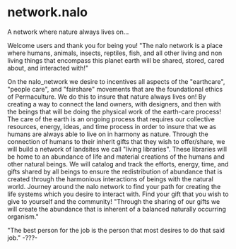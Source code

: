 # network.nalo
A network where nature always lives on... 

Welcome users and thank you for being you! 
"The nalo network is a place where humans, animals,  insects, reptiles, fish, and all other living and non living things that encompass this planet earth will be shared, stored, cared about, and interacted with!"

On the nalo_network we desire to incentives all aspects of the "earthcare", "people care", and "fairshare" movements that are the foundational ethics of Permaculture. We do this to insure that nature always lives on! By creating a way to connect the land owners, with designers, and then with the beings that will be doing the physical work of the earth-care process! 
The care of the earth is an ongoing process that requires our collective resources, energy, ideas, and time process in order to insure that we as humans are always able to live on in harmony as nature. Through the connection of humans to their inherit gifts that they wish to offer/share, we will build a network of landsites we call "living libraries". These libraries will be home to an abundance of life and material creations of the humans and other natural beings. We will catalog and track the efforts, energy, time, and gifts shared by all beings to ensure the redistribution of abundance that is created through the harmonious interactions of beings with the natural world. 
Journey around the nalo network to find your path for creating the life systems which you desire to interact with. Find your gift that you wish to give to yourself and the community! 
"Through the sharing of our gifts we will create the abundance that is inherent of a  balanced naturally occurring organism." 

"The best person for the job is the person that most desires to do that said job." -???- 
